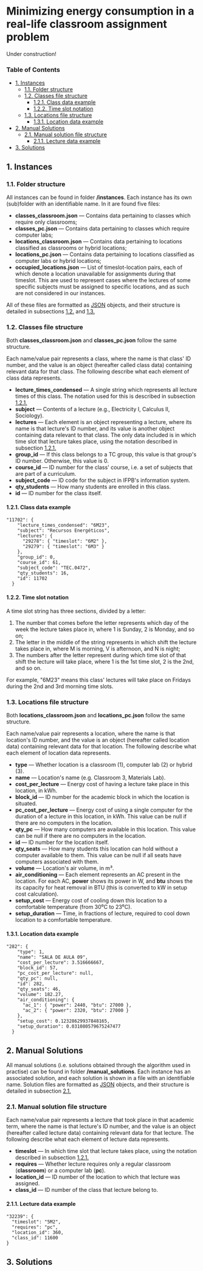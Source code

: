 # Minimizing energy consumption in a real-life classroom assignment problem<!-- omit in toc -->

Under construction!

### Table of Contents<!-- omit in toc -->
- [1. Instances](#1-instances)
  - [1.1. Folder structure](#11-folder-structure)
  - [1.2. Classes file structure](#12-classes-file-structure)
    - [1.2.1. Class data example](#121-class-data-example)
    - [1.2.2. Time slot notation](#122-time-slot-notation)
  - [1.3. Locations file structure](#13-locations-file-structure)
    - [1.3.1. Location data example](#131-location-data-example)
- [2. Manual Solutions](#2-manual-solutions)
  - [2.1. Manual solution file structure](#21-manual-solution-file-structure)
    - [2.1.1. Lecture data example](#211-lecture-data-example)
- [3. Solutions](#3-solutions)

## 1. Instances
### 1.1. Folder structure
All instances can be found in folder **/instances**. Each instance has its own (sub)folder with an identifiable name. In it are found five files:
- **classes_classroom.json** — Contains data pertaining to classes which require only classrooms;
- **classes_pc.json** — Contains data pertaining to classes which require computer labs;
- **locations_classroom.json** — Contains data pertaining to locations classified as classrooms or hybrid locations;
- **locations_pc.json** — Contains data pertaining to locations classified as computer labs or hybrid locations;
- **occupied_locations.json** — List of timeslot-location pairs, each of which denote a location unavailable for assignments during that timeslot. This are used to represent cases where the lectures of some specific subjects must be assigned to specific locations, and as such are not considered in our instances.

All of these files are formatted as [JSON](https://www.json.org/json-en.html) objects, and their structure is detailed in subsections [1.2.](#12-classes-file-structure) and [1.3.](#13-locations-file-structure)

### 1.2. Classes file structure
Both **classes_classroom.json** and **classes_pc.json** follow the same structure.

Each name/value pair represents a class, where the name is that class' ID number, and the value is an object (hereafter called class data) containing relevant data for that class. The following describe what each element of class data represents.
- **lecture_times_condensed** — A single string which represents all lecture times of this class. The notation used for this is described in subsection [1.2.1.](#121-time-slot-notation)
- **subject** — Contents of a lecture (e.g., Electricity I, Calculus II, Sociology).
- **lectures** — Each element is an object representing a lecture, where its name is that lecture's ID number, and its value is another object containing data relevant to that class. The only data included is in which time slot that lecture takes place, using the notation described in subsection [1.2.1.](#121-time-slot-notation)
- **group_id** — If this class belongs to a TC group, this value is that group's ID number. Otherwise, this value is 0.
- **course_id** — ID number for the class' course, i.e. a set of subjects that are part of a curriculum.
- **subject_code** — ID code for the subject in IFPB's information system.
- **qty_students** — How many students are enrolled in this class.
- **id** — ID number for the class itself.

#### 1.2.1. Class data example
```
"11702": {
    "lecture_times_condensed": "6M23",
    "subject": "Recursos Energéticos",
    "lectures": {
      "29278": { "timeslot": "6M2" },
      "29279": { "timeslot": "6M3" }
    },
    "group_id": 0,
    "course_id": 61,
    "subject_code": "TEC.0472",
    "qty_students": 16,
    "id": 11702
  }
```
#### 1.2.2. Time slot notation
A time slot string has three sections, divided by a letter:
1. The number that comes before the letter represents which day of the week the lecture takes place in, where 1 is Sunday, 2 is Monday, and so on;
2. The letter in the middle of the string represents in which shift the lecture takes place in, where M is morning, V is afternoon, and N is night; 
3. The numbers after the letter represent during which time slot of that shift the lecture will take place, where 1 is the 1st time slot, 2 is the 2nd, and so on.

For example, "6M23" means this class' lectures will take place on Fridays during the 2nd and 3rd morning time slots.

### 1.3. Locations file structure
Both **locations_classroom.json** and **locations_pc.json** follow the same structure.

Each name/value pair represents a location, where the name is that location's ID number, and the value is an object (hereafter called location data) containing relevant data for that location. The following describe what each element of location data represents.
- **type** — Whether location is a classroom (1), computer lab (2) or hybrid (3).
- **name** — Location's name (e.g. Classroom 3, Materials Lab).
- **cost_per_lecture** — Energy cost of having a lecture take place in this location, in kWh.
- **block_id** — ID number for the academic block in which the location is situated.
- **pc_cost_per_lecture** — Energy cost of using a single computer for the duration of a lecture in this location, in kWh. This value can be null if there are no computers in the location.
- **qty_pc** — How many computers are available in this location. This value can be null if there are no computers in the location.
- **id** — ID number for the location itself. 
- **qty_seats** — How many students this location can hold without a computer available to them. This value can be null if all seats have computers associated with them.
- **volume** — Location's air volume, in m³.
- **air_conditioning** — Each element represents an AC present in the location. For each AC, **power** shows its power in W, and **btu** shows the its capacity for heat removal in BTU (this is converted to kW in setup cost calculation).
- **setup_cost** — Energy cost of cooling down this location to a comfortable temperature (from 30⁰C to 23⁰C). 
- **setup_duration** — Time, in fractions of lecture, required to cool down location to a comfortable temperature.

#### 1.3.1. Location data example
```
"282": {
    "type": 1,
    "name": "SALA DE AULA 09",
    "cost_per_lecture": 3.516666667,
    "block_id": 57,
    "pc_cost_per_lecture": null,
    "qty_pc": null,
    "id": 282,
    "qty_seats": 46,
    "volume": 182.27,
    "air_conditioning": {
      "ac_1": { "power": 2440, "btu": 27000 },
      "ac_2": { "power": 2320, "btu": 27000 }
    },
    "setup_cost": 0.12328629937848165,
    "setup_duration": 0.031080579675247477
  }
```
## 2. Manual Solutions
All manual solutions (i.e. solutions obtained through the algorithm used in practise) can be found in folder **/manual_solutions**. Each instance has an associated solution, and each solution is shown in a file with an identifiable name. Solution files are formatted as [JSON](https://www.json.org/json-en.html) objects, and their structure is detailed in subsection [2.1.](#21-manual-solution-file-structure)

### 2.1. Manual solution file structure
Each name/value pair represents a lecture that took place in that academic term, where the name is that lecture's ID number, and the value is an object (hereafter called lecture data) containing relevant data for that lecture. The following describe what each element of lecture data represents.
- **timeslot** — In which time slot that lecture takes place, using the notation described in subsection [1.2.1.](#121-time-slot-notation)
- **requires** — Whether lecture requires only a regular classroom (**classroom**) or a computer lab (**pc**). 
- **location_id** — ID number of the location to which that lecture was assigned.
- **class_id** — ID number of the class that lecture belong to.

#### 2.1.1. Lecture data example
```
"32239": {
  "timeslot": "5M2",
  "requires": "pc",
  "location_id": 360,
  "class_id": 11600
}
```

## 3. Solutions